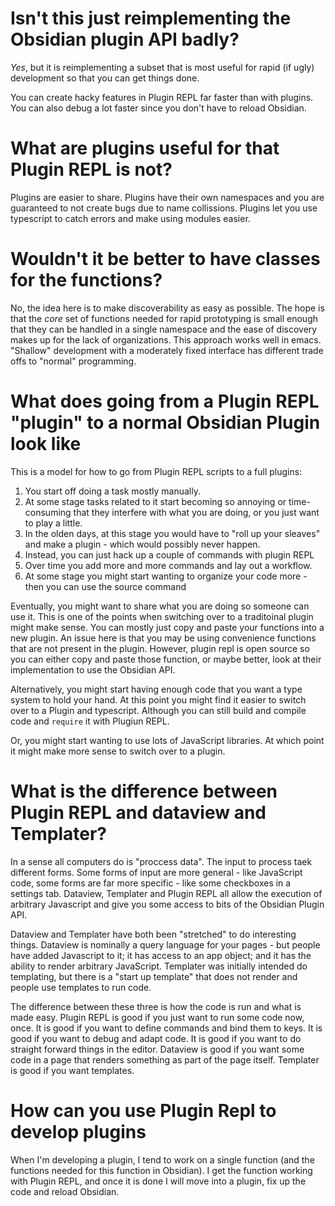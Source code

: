 # Isn't this just reimplementing the Obsidian plugin API badly?
*Yes*, but it is reimplementing a subset that is most useful for
rapid (if ugly) development so that you can get things done.

You can create hacky features in Plugin REPL far faster than with plugins. You can also debug a lot faster since you don't have to reload Obsidian.

# What are plugins useful for that Plugin REPL is not?
Plugins are easier to share.
Plugins have their own namespaces and you are guaranteed to not create bugs due to name collissions.
Plugins let you use typescript to catch errors and make using modules easier.

# Wouldn't it be better to have classes for the functions?
No, the idea here is to make discoverability as easy as possible. The hope is that the *core* set of functions needed for rapid prototyping is small enough that they can be handled in a single namespace and the ease of discovery makes up for the lack of organizations. This approach works well in emacs. "Shallow" development with a moderately fixed interface has different trade offs to "normal" programming.

# What does going from a Plugin REPL "plugin" to a normal Obsidian Plugin look like
This is a model for how to go from Plugin REPL scripts to a full plugins:

1. You start off doing a task mostly manually.
2. At some stage tasks related to it start becoming so annoying or time-consuming that they interfere with what you are doing, or you just want to play a little.
3. In the olden days, at this stage you would have to "roll up your sleaves" and make a plugin - which would possibly never happen.
4. Instead, you can just hack up a couple of commands with plugin REPL
5. Over time you add more and more commands and lay out a workflow.
6. At some stage you might start wanting to organize your code more - then you can use the source command

Eventually, you might want to share what you are doing so someone can use it. This is one of the points when switching over to a traditoinal plugin might make sense. You can mostly just copy and paste your functions into a new plugin. An issue here is that you may be using convenience functions that are not present in the plugin. However, plugin repl is open source so you can either copy and paste those function, or maybe better, look at their implementation to use the Obsidian API.

Alternatively, you might start having enough code that you want a type system to hold your hand. At this point you might find it easier to switch over to a Plugin and typescript. Although you can still build and compile code and `require` it with Plugiun REPL.

Or, you might start wanting to use lots of JavaScript libraries. At which point it might make more sense to switch over to a plugin.

# What is the difference between Plugin REPL and dataview and Templater?
In a sense all computers do is "proccess data". The input to process taek different forms. Some forms of input are more general - like JavaScript code, some forms are far more specific - like some checkboxes in a settings tab.  Dataview, Templater and Plugin REPL all allow the execution of arbitrary Javascript and give you some access to bits of the Obsidian Plugin API.

Dataview and Templater have both been "stretched" to do interesting things.
Dataview is nominally a query language for your pages - but people have added Javascript to it; it has access to an app object; and it has the ability to render arbitrary JavaScript. Templater was initially intended do templating, but there is a "start up template" that does not render and people use templates to run code.

The difference between these three is how the code is run and what is made easy.  Plugin REPL is good if you just want to run some code now, once. It is good if you want to define commands and bind them to keys. It is good if you want to debug and adapt code. It is good if you want to do straight forward things in the editor. Dataview is good if you want some code in a page that renders something as part of the page itself. Templater is good if you want templates.

# How can you use Plugin Repl to develop plugins
When I'm developing a plugin, I tend to work on a single function (and the functions needed for this function in Obsidian). I get the function working with Plugin REPL, and once it is done I will move into a plugin, fix up the code and reload Obsidian.
